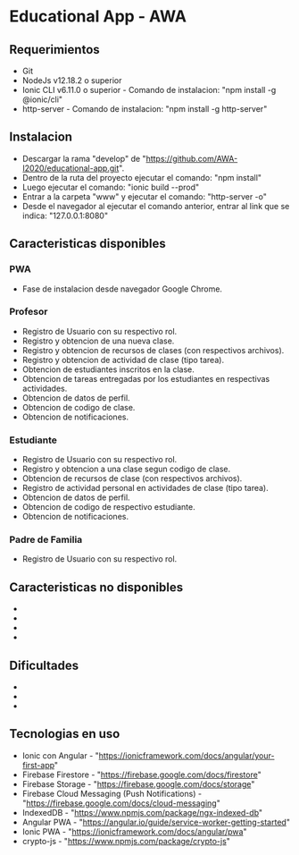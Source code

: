 # Educational App - AWA

## Requerimientos
- Git
- NodeJs v12.18.2 o superior
- Ionic CLI v6.11.0 o superior - Comando de instalacion: "npm install -g @ionic/cli"
- http-server - Comando de instalacion: "npm install -g http-server"

## Instalacion
- Descargar la rama "develop" de "https://github.com/AWA-I2020/educational-app.git".
- Dentro de la ruta del proyecto ejecutar el comando: "npm install"
- Luego ejecutar el comando: "ionic build --prod"
- Entrar a la carpeta "www" y ejecutar el comando: "http-server -o"
- Desde el navegador al ejecutar el comando anterior, entrar al link que se indica: "127.0.0.1:8080"

## Caracteristicas disponibles
### PWA
-  Fase de instalacion desde navegador Google Chrome.
### Profesor
-  Registro de Usuario con su respectivo rol.
-  Registro y obtencion de una nueva clase.
-  Registro y obtencion de recursos de clases (con respectivos archivos).
-  Registro y obtencion de actividad de clase (tipo tarea).
-  Obtencion de estudiantes inscritos en la clase.
-  Obtencion de tareas entregadas por los estudiantes en respectivas actividades.
-  Obtencion de datos de perfil.
-  Obtencion de codigo de clase.
-  Obtencion de notificaciones.

### Estudiante
-  Registro de Usuario con su respectivo rol.
-  Registro y obtencion a una clase segun codigo de clase.
-  Obtencion de recursos de clase (con respectivos archivos).
-  Registro de actividad personal en actividades de clase (tipo tarea).
-  Obtencion de datos de perfil.
-  Obtencion de codigo de respectivo estudiante.
-  Obtencion de notificaciones.

### Padre de Familia
-  Registro de Usuario con su respectivo rol.

## Caracteristicas no disponibles
-  
- 
- 
- 


## Dificultades
- 
- 
- 

## Tecnologias en uso
- Ionic con Angular - "https://ionicframework.com/docs/angular/your-first-app"
- Firebase Firestore - "https://firebase.google.com/docs/firestore"
- Firebase Storage - "https://firebase.google.com/docs/storage"
- Firebase Cloud Messaging (Push Notifications) - "https://firebase.google.com/docs/cloud-messaging" 
- IndexedDB - "https://www.npmjs.com/package/ngx-indexed-db"
- Angular PWA - "https://angular.io/guide/service-worker-getting-started"
- Ionic PWA - "https://ionicframework.com/docs/angular/pwa"
- crypto-js - "https://www.npmjs.com/package/crypto-js"

